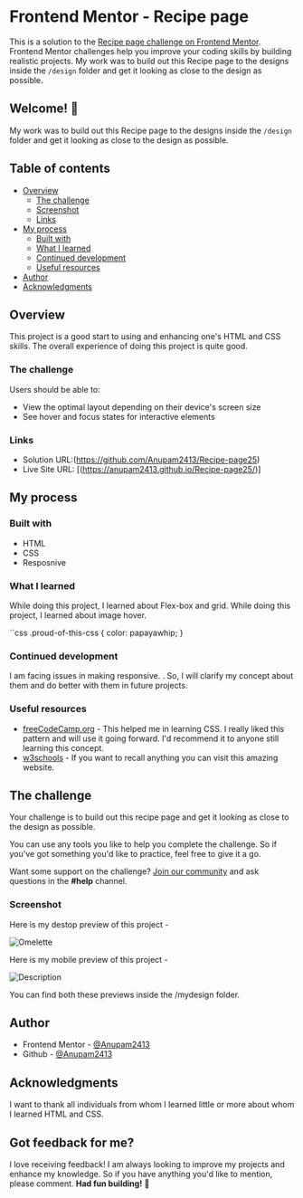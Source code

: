 # Frontend Mentor - Recipe page
This is a solution to the [Recipe page challenge on Frontend Mentor](https://www.frontendmentor.io/challenges/recipe-page-KiTsR8QQKm). Frontend Mentor challenges help you improve your coding skills by building realistic projects.
My work was to build out this Recipe page to the designs inside the `/design` folder and get it looking as close to the design as possible.

## Welcome! 👋
My work was to build out this Recipe page to the designs inside the `/design` folder and get it looking as close to the design as possible.

## Table of contents

- [Overview](#overview)
  - [The challenge](#the-challenge)
  - [Screenshot](#screenshot)
  - [Links](#links)
- [My process](#my-process)
  - [Built with](#built-with)
  - [What I learned](#what-i-learned)
  - [Continued development](#continued-development)
  - [Useful resources](#useful-resources)
- [Author](#author)
- [Acknowledgments](#acknowledgments)

## Overview
This project is a good start to using and enhancing one's HTML and CSS skills. The overall experience of doing this project is quite good.


### The challenge
Users should be able to:
- View the optimal layout depending on their device's screen size
- See hover and focus states for interactive elements


### Links
- Solution URL:(https://github.com/Anupam2413/Recipe-page25)
- Live Site URL: [(https://anupam2413.github.io/Recipe-page25/)]

## My process

### Built with

- HTML
- CSS 
- Resposnive


### What I learned
While doing this project, I learned about Flex-box and grid.
While doing this project, I learned about  image hover.

``css
.proud-of-this-css {
  color: papayawhip;
}


### Continued development


I am facing issues in making responsive. . So, I will clarify my concept about them and do better with them in future projects.


### Useful resources
- [freeCodeCamp.org](https://www.youtube.com/watch?v=1Rs2ND1ryYc&t=13485s) - This helped me in learning CSS. I really liked this pattern and will use it going forward. I'd recommend it to anyone still learning this concept.
- [w3schools](https://www.w3schools.com/) - If you want to recall anything you can visit this amazing website. 

## The challenge

Your challenge is to build out this recipe page and get it looking as close to the design as possible.

You can use any tools you like to help you complete the challenge. So if you've got something you'd like to practice, feel free to give it a go.

Want some support on the challenge? [Join our community](https://www.frontendmentor.io/community) and ask questions in the **#help** channel.

### Screenshot


Here is my destop preview of this project - 

![Omelette](https://raw.githubusercontent.com/Anupam2413/Recipe-page25/main/images/image-omelette.jpeg)



Here is my mobile preview of this project - 

![Description](https://github.com/Anupam2413/Recipe-page25/assets/138028477/a82ac7f2-d0a5-4cc0-8711-6e8e738fbbad)




You can find both these previews inside the /mydesign folder.



## Author

- Frontend Mentor - [@Anupam2413](https://www.frontendmentor.io/profile/Anupam2413)
- Github - [@Anupam2413](https://github.com/Anupam2413)


## Acknowledgments
I want to thank all individuals from whom I learned little or more about whom I learned HTML and CSS.



## Got feedback for me?
I love receiving feedback! I am always looking to improve my projects and enhance my knowledge. So if you have anything you'd like to mention, please comment.
**Had fun building!** 🚀





